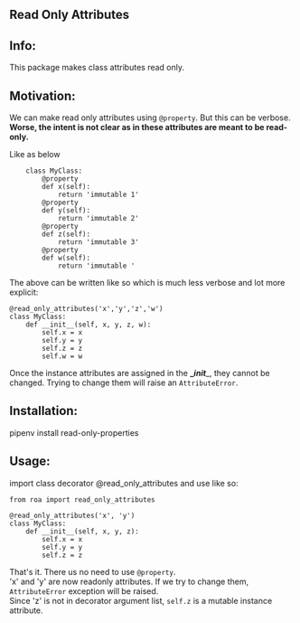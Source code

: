 Read Only Attributes
--------------------------------------

Info:
-------------------
This package makes class attributes read only.

Motivation:
--------------------
We can make read only attributes using `@property`. But this can be verbose. __Worse, the intent is not clear as in these attributes are meant to be read-only.__
     
Like as below

```
    class MyClass:
        @property
        def x(self):
            return 'immutable 1'
        @property
        def y(self):
            return 'immutable 2'
        @property
        def z(self):
            return 'immutable 3'
        @property
        def w(self):
            return 'immutable '

```

The above can be written like so which is much less verbose and lot more explicit:

```
@read_only_attributes('x','y','z','w')
class MyClass:
    def __init__(self, x, y, z, w):
        self.x = x 
        self.y = y 
        self.z = z 
        self.w = w 
```

Once the instance attributes are assigned in the __\__init____, they cannot be changed. Trying to change them will raise an `AttributeError`.

Installation:
--------------
pipenv install read-only-properties

Usage:
------

import class decorator @read_only_attributes and use like so:

```
from roa import read_only_attributes

@read_only_attributes('x', 'y')
class MyClass:
    def __init__(self, x, y, z):
        self.x = x
        self.y = y
        self.z = z
```
That's it. There us no need to use `@property`.  
'x' and 'y' are now readonly attributes. If we try to change them, `AttributeError` exception will be raised.  
Since 'z' is not in decorator argument list, `self.z` is a mutable instance attribute.